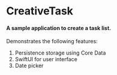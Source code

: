 
# CreativeTask

#### A sample application to create a task list. 


Demonstrates the following features:

1. Persistence storage using Core Data
2. SwiftUI for user interface
3. Date picker
